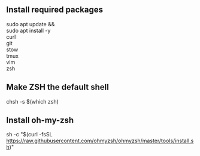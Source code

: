 ## Install required packages

sudo apt update && \
sudo apt install -y \
         curl \
         git \
         stow \
         tmux \
         vim \
         zsh

## Make ZSH the default shell

chsh -s $(which zsh) 

## Install oh-my-zsh

sh -c "$(curl -fsSL https://raw.githubusercontent.com/ohmyzsh/ohmyzsh/master/tools/install.sh)"
